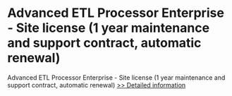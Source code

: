 # Advanced ETL Processor Enterprise - Site license (1 year maintenance and support contract, automatic renewal)
Advanced ETL Processor Enterprise - Site license (1 year maintenance and support contract, automatic renewal)
[>> Detailed information](https://secure.shareit.com/shareit/product.html?productid=300629240&affiliateid=200057808)